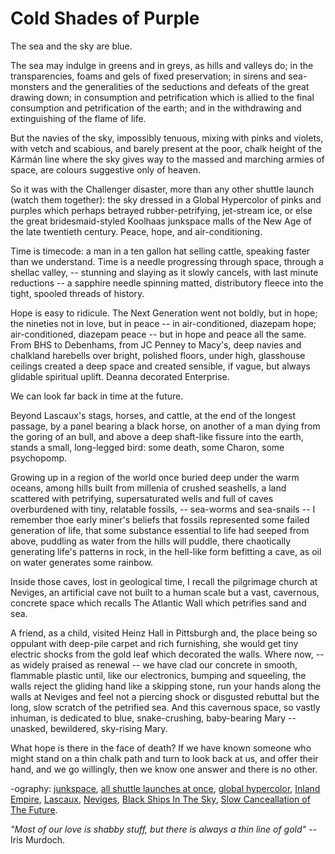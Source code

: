 # Cold Shades of Purple

The sea and the sky are blue.

The sea may indulge in greens and in greys, as hills and valleys do; in the transparencies, foams and gels of fixed preservation; in sirens and sea-monsters and the generalities of the seductions and defeats of the great drawing down; in consumption and petrification which is allied to the final consumption and petrification of the earth; and in the withdrawing and extinguishing of the flame of life.

But the navies of the sky, impossibly tenuous, mixing with pinks and violets, with vetch and scabious, and barely present at the poor, chalk height of the Kármán line where the sky gives way to the massed and marching armies of space, are colours suggestive only of heaven.

So it was with the Challenger disaster, more than any other shuttle launch (watch them together): the sky dressed in a Global Hypercolor of pinks and purples which perhaps betrayed rubber-petrifying, jet-stream ice, or else the great bridesmaid-styled Koolhaas junkspace malls of the New Age of the late twentieth century. Peace, hope, and air-conditioning.

Time is timecode: a man in a ten gallon hat selling cattle, speaking faster than we understand. Time is a needle progressing through space, through a shellac valley, -- stunning and slaying as it slowly cancels, with last minute reductions -- a sapphire needle spinning matted, distributory fleece into the tight, spooled threads of history.

Hope is easy to ridicule. The Next Generation went not boldly, but in hope; the nineties not in love, but in peace -- in air-conditioned, diazepam hope; air-conditioned, diazepam peace -- but in hope and peace all the same. From BHS to Debenhams, from JC Penney to Macy's, deep navies and chalkland harebells over bright, polished floors, under high, glasshouse ceilings created a deep space and created sensible, if vague, but always glidable spiritual uplift. Deanna decorated Enterprise.

We can look far back in time at the future.

Beyond Lascaux's stags, horses, and cattle, at the end of the longest passage, by a panel bearing a black horse, on another of a man dying from the goring of an bull, and above a deep shaft-like fissure into the earth, stands a small, long-legged bird: some death, some Charon, some psychopomp.

Growing up in a region of the world once buried deep under the warm oceans, among hills built from millenia of crushed seashells, a land scattered with petrifying, supersaturated wells and full of caves overburdened with tiny, relatable fossils, -- sea-worms and sea-snails -- I remember thoe early miner's beliefs that fossils represented some failed generation of life, that some substance essential to life had seeped from above, puddling as water from the hills will puddle, there chaotically generating life's patterns in rock, in the hell-like form befitting a cave, as oil on water generates some rainbow.

Inside those caves, lost in geological time, I recall the pilgrimage church at Neviges, an artificial cave not built to a human scale but a vast, cavernous, concrete space which recalls The Atlantic Wall which petrifies sand and sea.

A friend, as a child, visited Heinz Hall in Pittsburgh and, the place being so oppulant with deep-pile carpet and rich furnishing, she would get tiny electric shocks from the gold leaf which decorated the walls. Where now, -- as widely praised as renewal -- we have clad our concrete in smooth, flammable plastic until, like our electronics, bumping and squeeling, the walls reject the gliding hand like a skipping stone, run your hands along the walls at Neviges and feel not a piercing shock or disgusted rebuttal but the long, slow scratch of the petrified sea. And this cavernous space, so vastly inhuman, is dedicated to blue, snake-crushing, baby-bearing Mary -- unasked, bewildered, sky-rising Mary.

What hope is there in the face of death? If we have known someone who might stand on a thin chalk path and turn to look back at us, and offer their hand, and we go willingly, then we know one answer and there is no other.

-ography: [junkspace](https://www.cavvia.net/junkspace/), [all shuttle launches at once](https://youtu.be/dA_WCfN4yp4), [global hypercolor](https://en.wikipedia.org/wiki/Hypercolor), [Inland Empire](https://youtu.be/TCEpI4L_6SM), [Lascaux](https://www.lascaux.fr/en), [Neviges](https://www.dezeen.com/2014/09/17/brutalist-buildings-pilgrimage-church-neviges-by-gottfried-bohm/), [Black Ships In The Sky](https://genius.com/Current-93-black-ships-in-the-sky-lyrics), [Slow Canceallation of The Future](https://youtu.be/JX-HfNIN-pc).

_"Most of our love is shabby stuff, but there is always a thin line of gold"_ -- Iris Murdoch.
